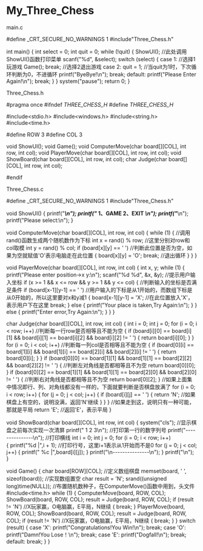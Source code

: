 # My_Three_Chess


main.c


#define _CRT_SECURE_NO_WARNINGS 1
#include"Three_Chess.h"

int main()
{
	int select = 0;
	int quit = 0;
	while (!quit) 
	{
		ShowUI();              //此处调用ShowUI()函数打印菜单
		scanf("%d", &select);
		switch (select)
		{
		case 1:               //选择1玩游戏
			Game();
			break;            //选择2退出游戏
		case 2:
			quit = 1;       //当quit为1时，下次循环判断为0，不进循环
			printf("ByeBye!\n");
			break;
		default:
			printf("Please Enter Again!\n");
			break;
		}
	}
	system("pause");
	return 0;
}  


Three_Chess.h


#pragma once
#ifndef _THREE_CHESS_H_
#define _THREE_CHESS_H_

#include<stdio.h>
#include<windows.h>
#include<string.h>
#include<time.h>

#define ROW 3
#define COL 3

void ShowUI();
void Game();
void ComputerMove(char board[][COL], int row, int col);
void PlayerMove(char board[][COL], int row, int col);
void ShowBoard(char board[][COL], int row, int col);
char Judge(char board[][COL], int row, int col);

#endif


Three_Chess.c


#define _CRT_SECURE_NO_WARNINGS 1
#include"Three_Chess.h"

void ShowUI()
{
	printf("*******************************\n");
	printf("*    1、GAME       2、EXIT    *\n");
	printf("*******************************\n");
	printf("Please select:\n");
}

void ComputerMove(char board[][COL], int row, int col)
{
	while (1)
	{                   //调用rand()函数生成两个随机数作为下标
		int x = rand() % row;      //这里分别对row和col取模
		int y = rand() % col;
		if (board[x][y] == ' ')     //判断此位置是否为空，如果为空就赋值'O'表示电脑走在此位置
		{
			board[x][y] = 'O';
			break;                   //退出循环
		}
	}
}


void PlayerMove(char board[][COL], int row, int col)
{
	int x, y;
	while (1)
	{
		printf("Please enter position->x y:\n");
		scanf("%d %d", &x, &y);           //提示用户输入坐标
		if (x >= 1 && x <= row && y >= 1 && y <= col)
		{                            //判断输入的坐标是否满足条件
			if (board[x-1][y-1] == ' ')    //用户输入的下标是从1开始的，而数组下标是从0开始的，所以这里要对x和y减1
			{
				board[x-1][y-1] = 'X';     //在此位置放入'X'，表示用户下在这里
				break;
			}
			else
			{
				printf("Your place is taken,Try Again:\n");
			}
		}
		else
		{
			printf("Enter error,Try Again:\n");
		}
	}
}


char Judge(char board[][COL], int row, int col)
{
	int i = 0;
	int j = 0;
	for (i = 0; i < row; i++)       //判断每一行row是否相等且不能为空
	{
		if (board[i][0] == board[i][1] && board[i][1] == board[i][2] && board[i][2] != ' ')
		{
			return board[i][0];
		}
	}
	for (i = 0; i < col; i++)       //判断每一列col是否相等且不能为空
	{
		if (board[0][i] == board[1][i] && board[1][i] == board[2][i] && board[2][i] != ' ')
		{
			return board[0][i];
		}
	}
	if (board[0][0] == board[1][1] && board[1][1] == board[2][2] && board[2][2] != ' ')
	{                          //判断左对角线是否都相等且不为空
		return board[0][0];
	}
	if (board[0][2] == board[1][1] && board[1][1] == board[2][0] && board[2][0] != ' ')
	{                          //判断右对角线是否都相等且不为空
		return board[0][2];
	}
	//如果上面集中情况即行、列、对角线都没有一样的，下面就要判断是否棋盘放满了
	for (i = 0; i < row; i++)
	{
		for (j = 0; j < col; j++)
		{
			if (board[i][j] == ' ')
			{
				return 'N';           //如果棋盘上有空的，说明没满，返回'N'继续
			}
		}
	}
	//如果走到这，说明只有一种可能，那就是平局
	return 'E';                //返回'E'，表示平局
}


void ShowBoard(char board[][COL], int row, int col)
{
	system("cls");               //显示棋盘之前每次实现一次清屏
	printf("    1   2   3\n");    //打印第一行的数字列号
	printf("---------------\n");   //打印横线
	int i = 0;
	int j = 0;
	for (i = 0; i < row; i++)   
	{ 
		printf("%d |",i + 1);    //打印行号，这里i+1表示从1开始而不是0
		for (j = 0; j < col; j++)
		{
			printf(" %c |",board[i][j]);
		}
		printf("\n---------------\n");
	}
	printf("\n");
}


void Game()
{
	char board[ROW][COL];                 //定义数组棋盘
	memset(board, ' ', sizeof(board));    //实现数组置空
	char result = 'N';
	srand((unsigned long)time(NULL));       //布置随机数种子，在ComputerMove()函数中用到，头文件#include<time.h>
	while (1)
	{
		ComputerMove(board, ROW, COL);
		ShowBoard(board, ROW, COL);
		result = Judge(board, ROW, COL);
		if (result != 'N')   //X玩家赢，O电脑赢，E平局，N继续
		{
			break;
		}
		PlayerMove(board, ROW, COL);
		ShowBoard(board, ROW, COL);
		result = Judge(board, ROW, COL);
		if (result != 'N')   //X玩家赢，O电脑赢，E平局，N继续
		{
			break;
		}
	} 
	switch (result)
	{
	case 'X':
		printf("Congratulations!You Win!\n");
		break;
	case 'O':
		printf("Damn!You Lose！\n");
		break;
	case 'E':
		printf("Dogfall!\n");
		break;
	default:
		break;
	}
}
